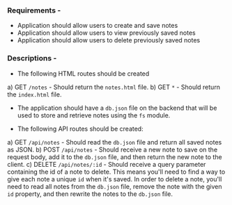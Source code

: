 ### Requirements - 

- Application should allow users to create and save notes
- Application should allow users to view previously saved notes
- Application should allow users to delete previously saved notes


### Descriptions - 

- The following HTML routes should be created

a) GET ```/notes``` - Should return the ```notes.html``` file.
b) GET ```*``` - Should return the ```index.html``` file.

- The application should have a ```db.json``` file on the backend that will be used to store and retrieve notes using the ```fs``` module.

- The following API routes should be created: 

a) GET ```/api/notes``` - Should read the ```db.json``` file and return all saved notes as JSON.
b) POST ```/api/notes``` - Should receive a new note to save on the request body, add it to the ```db.json``` file, and then return the new note to the client. 
c) DELETE ```/api/notes/:id``` - Should receive a query parameter containing the id of a note to delete. This means you'll need to find a way to give each note a unique ```id``` when it's saved. In order to delete a note, you'll need to read all notes from the ```db.json``` file, remove the note with the given ```id``` property, and then rewrite the notes to the ```db.json``` file. 